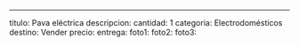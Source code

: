 ---
titulo: Pava eléctrica
descripcion: 
cantidad: 1
categoria: Electrodomésticos
destino: Vender
precio: 
entrega: 
foto1: 
foto2: 
foto3: 
